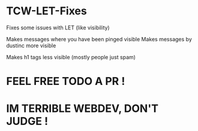 # TCW-LET-Fixes
Fixes some issues with LET (like visibility)

Makes messages where you have been pinged visible
Makes messages by dustinc more visible

Makes h1 tags less visible (mostly people just spam)

# FEEL FREE TODO A PR !
# IM TERRIBLE WEBDEV, DON'T JUDGE !
